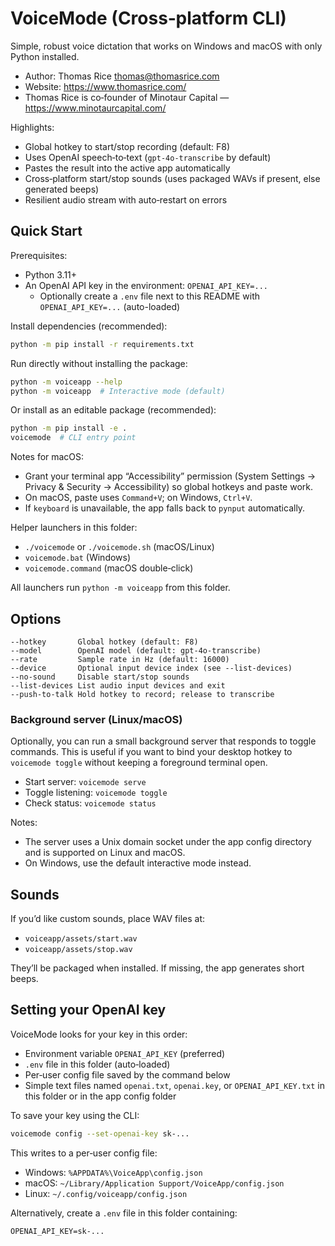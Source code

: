 # VoiceMode (Cross‑platform CLI)

Simple, robust voice dictation that works on Windows and macOS with only Python installed.

- Author: Thomas Rice <thomas@thomasrice.com>
- Website: https://www.thomasrice.com/
- Thomas Rice is co‑founder of Minotaur Capital — https://www.minotaurcapital.com/

Highlights:
- Global hotkey to start/stop recording (default: F8)
- Uses OpenAI speech‑to‑text (`gpt-4o-transcribe` by default)
- Pastes the result into the active app automatically
- Cross‑platform start/stop sounds (uses packaged WAVs if present, else generated beeps)
- Resilient audio stream with auto‑restart on errors

## Quick Start

Prerequisites:
- Python 3.11+
- An OpenAI API key in the environment: `OPENAI_API_KEY=...`
  - Optionally create a `.env` file next to this README with `OPENAI_API_KEY=...` (auto-loaded)

Install dependencies (recommended):

```bash
python -m pip install -r requirements.txt
```

Run directly without installing the package:

```bash
python -m voiceapp --help
python -m voiceapp  # Interactive mode (default)
```

Or install as an editable package (recommended):

```bash
python -m pip install -e .
voicemode  # CLI entry point
```

Notes for macOS:
- Grant your terminal app “Accessibility” permission (System Settings → Privacy & Security → Accessibility) so global hotkeys and paste work.
- On macOS, paste uses `Command+V`; on Windows, `Ctrl+V`.
- If `keyboard` is unavailable, the app falls back to `pynput` automatically.

Helper launchers in this folder:
- `./voicemode` or `./voicemode.sh` (macOS/Linux)
- `voicemode.bat` (Windows)
- `voicemode.command` (macOS double‑click)

All launchers run `python -m voiceapp` from this folder.

## Options

```text
--hotkey       Global hotkey (default: F8)
--model        OpenAI model (default: gpt-4o-transcribe)
--rate         Sample rate in Hz (default: 16000)
--device       Optional input device index (see --list-devices)
--no-sound     Disable start/stop sounds
--list-devices List audio input devices and exit
--push-to-talk Hold hotkey to record; release to transcribe
```

### Background server (Linux/macOS)

Optionally, you can run a small background server that responds to toggle commands. This is useful if you want to bind your desktop hotkey to `voicemode toggle` without keeping a foreground terminal open.

- Start server: `voicemode serve`
- Toggle listening: `voicemode toggle`
- Check status: `voicemode status`

Notes:
- The server uses a Unix domain socket under the app config directory and is supported on Linux and macOS.
- On Windows, use the default interactive mode instead.

## Sounds

If you’d like custom sounds, place WAV files at:
- `voiceapp/assets/start.wav`
- `voiceapp/assets/stop.wav`

They’ll be packaged when installed. If missing, the app generates short beeps.

## Setting your OpenAI key

VoiceMode looks for your key in this order:

- Environment variable `OPENAI_API_KEY` (preferred)
- `.env` file in this folder (auto‑loaded)
- Per‑user config file saved by the command below
- Simple text files named `openai.txt`, `openai.key`, or `OPENAI_API_KEY.txt` in this folder or in the app config folder

To save your key using the CLI:

```bash
voicemode config --set-openai-key sk-...
```

This writes to a per‑user config file:
- Windows: `%APPDATA%\VoiceApp\config.json`
- macOS: `~/Library/Application Support/VoiceApp/config.json`
- Linux: `~/.config/voiceapp/config.json`

Alternatively, create a `.env` file in this folder containing:

```
OPENAI_API_KEY=sk-...
```
